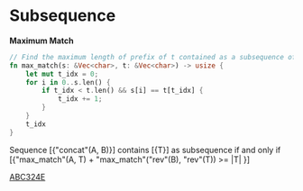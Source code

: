 # Subsequence


**Maximum Match**

```rust
// Find the maximum length of prefix of t contained as a subsequence of s
fn max_match(s: &Vec<char>, t: &Vec<char>) -> usize {
    let mut t_idx = 0;
    for i in 0..s.len() {
        if t_idx < t.len() && s[i] == t[t_idx] {
            t_idx += 1;
        }
    }
    t_idx
}
```

Sequence [{"concat"(A, B)}] contains [{T}] as subsequence if and only if [{"max_match"(A, T) + "max_match"("rev"(B), "rev"(T)) >= |T| }]

[ABC324E](https://atcoder.jp/contests/abc324/submissions/46616960)